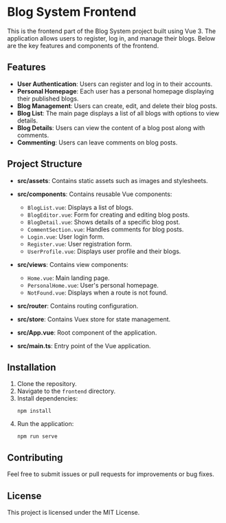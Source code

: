# Blog System Frontend

This is the frontend part of the Blog System project built using Vue 3. The application allows users to register, log in, and manage their blogs. Below are the key features and components of the frontend.

## Features

- **User Authentication**: Users can register and log in to their accounts.
- **Personal Homepage**: Each user has a personal homepage displaying their published blogs.
- **Blog Management**: Users can create, edit, and delete their blog posts.
- **Blog List**: The main page displays a list of all blogs with options to view details.
- **Blog Details**: Users can view the content of a blog post along with comments.
- **Commenting**: Users can leave comments on blog posts.

## Project Structure

- **src/assets**: Contains static assets such as images and stylesheets.
- **src/components**: Contains reusable Vue components:
  - `BlogList.vue`: Displays a list of blogs.
  - `BlogEditor.vue`: Form for creating and editing blog posts.
  - `BlogDetail.vue`: Shows details of a specific blog post.
  - `CommentSection.vue`: Handles comments for blog posts.
  - `Login.vue`: User login form.
  - `Register.vue`: User registration form.
  - `UserProfile.vue`: Displays user profile and their blogs.
  
- **src/views**: Contains view components:
  - `Home.vue`: Main landing page.
  - `PersonalHome.vue`: User's personal homepage.
  - `NotFound.vue`: Displays when a route is not found.

- **src/router**: Contains routing configuration.
- **src/store**: Contains Vuex store for state management.
- **src/App.vue**: Root component of the application.
- **src/main.ts**: Entry point of the Vue application.

## Installation

1. Clone the repository.
2. Navigate to the `frontend` directory.
3. Install dependencies:
   ```
   npm install
   ```
4. Run the application:
   ```
   npm run serve
   ```

## Contributing

Feel free to submit issues or pull requests for improvements or bug fixes. 

## License

This project is licensed under the MIT License.